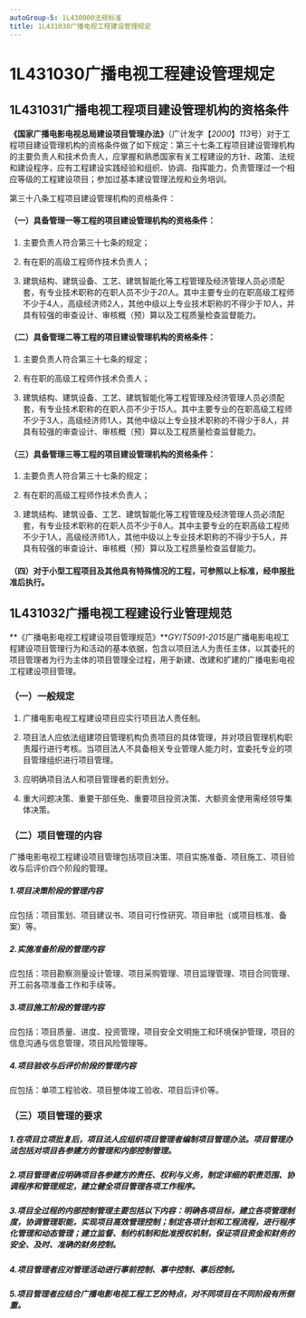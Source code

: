 ```yaml
---
autoGroup-5: 1L430000法规标准
title: 1L431030广播电视工程建设管理规定
---
```


1L431030广播电视工程建设管理规定
================================

1L431031广播电视工程项目建设管理机构的资格条件
----------------------------------------------

**《国家广播电影电视总局建设项目管理办法》**（广计发字【*2000*】*113*号）对于工程项目建设管理机构的资格条件做了如下规定：第三十七条工程项目建设管理机构的主要负责人和技术负责人，应掌握和熟悉国家有关工程建设的方针、政策、法规和建设程序，应有工程建设实践经验和组织、协调、指挥能力，负责管理过一个相应等级的工程建设项目；参加过基本建设管理法规和业务培训。

第三十八条工程项目建设管理机构的资格条件：

#### （一）具备管理一等工程的项目建设管理机构的资格条件：

1.  主要负责人符合第三十七条的规定；

2.  有在职的高级工程师作技术负责人；

3.  建筑结构、建筑设备、工艺、建筑智能化等工程管理及经济管理人员必须配套，有专业技术职称的在职人员不少于*20*人。其中主要专业的在职高级工程师不少于4人，高级经济师2人，其他中级以上专业技术职称的不得少于*10*人，并具有较强的审查设计、审核概（预）算以及工程质量检查监督能力。

#### （二）具备管理二等工程的项目建设管理机构的资格条件：

1.  主要负责人符合第三十七条的规定；

2.  有在职的高级工程师作技术负责人；

3.  建筑结构、建筑设备、工艺、建筑智能化等工程管理及经济管理人员必须配套，有专业技术职称的在职人员不少于*15*人。其中主要专业的在职高级工程师不少于3人，高级经济师1人，其他中级以上专业技术职称的不得少于8人，并具有较强的审查设计、审核概（预）算以及工程质量检查监督能力。

#### （三）具备管理三等工程的项目建设管理机构的资格条件：

1.  主要负责人符合第三十七条的规定；

2.  有在职的高级工程师作技术负责人；

3.  建筑结构、建筑设备、工艺、建筑智能化等工程管理及经济管理人员必须配套，有专业技术职称的在职人员不少于8人。其中主要专业的在职高级工程师不少于1人，高级经济师1人，其他中级以上专业技术职称的不得少于5人，并具有较强的审查设计、审核概（预）算以及工程质量检查监督能力。

#### （四）对于小型工程项目及其他具有特殊情况的工程，可参照以上标准，经申报批准后执行。

1L431032广播电视工程建设行业管理规范
----------------------------------------

**《广播电影电视工程建设项目管理规范》***GY*/*T5091-2015*是广播电影电视工程建设项目管理行为和活动的基本依据，包含以项目法人为责任主体，以其委托的项目管理者为行为主体的项目管理全过程，用于新建、改建和扩建的广播电影电视工程建设项目管理。

### （一）一般规定

1.  广播电影电视工程建设项目应实行项目法人责任制。

2.  项目法人应依法组建项目管理机构负责项目的具体管理，并对项目管理机构职责履行进行考核。当项目法人不具备相关专业管理人能力时，宜委托专业的项目管理组织进行项目管理。

3.  应明确项目法人和项目管理者的职责划分。

4.  重大问题决策、重要干部任免、重要项目投资决策、大额资金使用需经领导集体决策。

### （二）项目管理的内容

广播电影电视工程建设项目管理包括项目决策、项目实施准备、项目施工、项目验收与后评价四个阶段的管理。

##### 1.项目决策阶段的管理内容

应包括：项目策划、项目建议书、项目可行性研究、项目审批（或项目核准、备案）等。

##### 2.实施准备阶段的管理内容

应包括：项目勘察测量设计管理、项目采购管理、项目监理管理、项目合同管理、开工前各项准备工作和手续等。

##### 3.项目施工阶段的管理内容

应包括：项目质量、进度、投资管理，项目安全文明施工和环境保护管理，项目的信息沟通与信息管理，项目风险管理等。

##### 4.项目验收与后评价阶段的管理内容

应包括：单项工程验收、项目整体竣工验收、项目后评价等。

### （三）项目管理的要求

##### 1.在项目立项批复后，项目法人应组织项目管理者编制项目管理办法。项目管理办法包括对项目各参建方的管理和内部控制管理。

##### 2.项目管理者应明确项目各参建方的责任、权利与义务，制定详细的职责范围、协调程序和管理规定，建立健全项目管理各项工作程序。

##### 3.项目全过程的内部控制管理主要包括以下内容：明确各项目标，建立各项管理制度，协调管理职能，实现项目高效管理控制；制定各项计划和工程流程，进行程序化管理和动态管理；建立监督、制约机制和批准授权机制，保证项目资金和财务的安全、及时、准确的财务控制。

##### 4.项目管理者应对管理活动进行事前控制、事中控制、事后控制。

##### 5.项目管理者应结合广播电影电视工程工艺的特点，对不同项目在不同阶段有所侧重。
